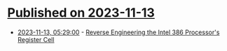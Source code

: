 # [Published on 2023-11-13](index.md)

* [2023-11-13, 05:29:00](https://soylentnews.org/article.pl?sid=23/11/12/049251&from=rss) - [Reverse Engineering the Intel 386 Processor's Register Cell](https://soylentnews.org/article.pl?sid=23/11/12/049251&from=rss)
